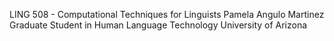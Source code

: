 LING 508 - Computational Techniques for Linguists
Pamela Angulo Martinez
Graduate Student in Human Language Technology
University of Arizona
